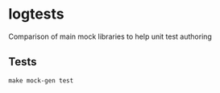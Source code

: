 # logtests

Comparison of main mock libraries to help unit test authoring

## Tests

```
make mock-gen test
```
